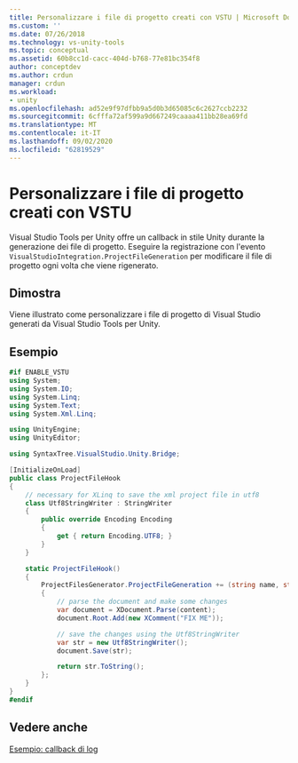 ```yaml
---
title: Personalizzare i file di progetto creati con VSTU | Microsoft Docs
ms.custom: ''
ms.date: 07/26/2018
ms.technology: vs-unity-tools
ms.topic: conceptual
ms.assetid: 60b8cc1d-cacc-404d-b768-77e81bc354f8
author: conceptdev
ms.author: crdun
manager: crdun
ms.workload:
- unity
ms.openlocfilehash: ad52e9f97dfbb9a5d0b3d65085c6c2627ccb2232
ms.sourcegitcommit: 6cfffa72af599a9d667249caaaa411bb28ea69fd
ms.translationtype: MT
ms.contentlocale: it-IT
ms.lasthandoff: 09/02/2020
ms.locfileid: "62819529"
---
```

# <a name="customize-project-files-created-by-vstu"></a>Personalizzare i file di progetto creati con VSTU
Visual Studio Tools per Unity offre un callback in stile Unity durante la generazione dei file di progetto. Eseguire la registrazione con l'evento `VisualStudioIntegration.ProjectFileGeneration` per modificare il file di progetto ogni volta che viene rigenerato.

## <a name="demonstrates"></a>Dimostra
 Viene illustrato come personalizzare i file di progetto di Visual Studio generati da Visual Studio Tools per Unity.

## <a name="example"></a>Esempio

```csharp
#if ENABLE_VSTU
using System;
using System.IO;
using System.Linq;
using System.Text;
using System.Xml.Linq;

using UnityEngine;
using UnityEditor;

using SyntaxTree.VisualStudio.Unity.Bridge;

[InitializeOnLoad]
public class ProjectFileHook
{
    // necessary for XLinq to save the xml project file in utf8
    class Utf8StringWriter : StringWriter
    {
        public override Encoding Encoding
        {
            get { return Encoding.UTF8; }
        }
    }

    static ProjectFileHook()
    {
        ProjectFilesGenerator.ProjectFileGeneration += (string name, string content) =>
        {
            // parse the document and make some changes
            var document = XDocument.Parse(content);
            document.Root.Add(new XComment("FIX ME"));

            // save the changes using the Utf8StringWriter
            var str = new Utf8StringWriter();
            document.Save(str);

            return str.ToString();
        };
    }
}
#endif
```

## <a name="see-also"></a>Vedere anche
 [Esempio: callback di log](../cross-platform/share-the-unity-log-callback-with-vstu.md)

